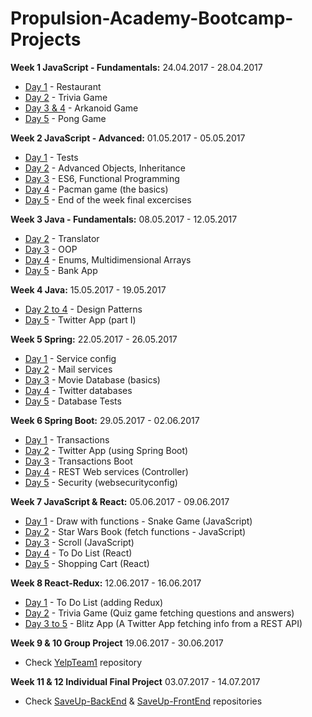 # Propulsion-Academy-Bootcamp-Projects

**Week 1 JavaScript - Fundamentals:** 24.04.2017 - 28.04.2017
  - [Day 1](Week1/Day1) - Restaurant
  - [Day 2](Week1/Day2) - Trivia Game
  - [Day 3 & 4](Week1/Day3) - Arkanoid Game
  - [Day 5](Week1/Day5) - Pong Game
  
**Week 2 JavaScript - Advanced:** 01.05.2017 - 05.05.2017
  - [Day 1](Week2/Day1) - Tests
  - [Day 2](Week2/Day2) - Advanced Objects, Inheritance
  - [Day 3](Week2/Day3) - ES6, Functional Programming
  - [Day 4](Week2/Day4) - Pacman game (the basics)
  - [Day 5](Week2/Day5) - End of the week final excercises
  
**Week 3 Java - Fundamentals:** 08.05.2017 - 12.05.2017
  - [Day 2](Week3/Day2) - Translator
  - [Day 3](Week3/Day3) - OOP
  - [Day 4](Week3/Day4) - Enums, Multidimensional Arrays
  - [Day 5](Week3/Day5) - Bank App

**Week 4 Java:** 15.05.2017 - 19.05.2017
  - [Day 2 to 4](Week4/Day2) - Design Patterns
  - [Day 5](Week4/Day5) - Twitter App (part I)
  
**Week 5 Spring:** 22.05.2017 - 26.05.2017
  - [Day 1](Week5/Day1) - Service config
  - [Day 2](Week5/Day2) - Mail services
  - [Day 3](Week5/Day3) - Movie Database (basics)
  - [Day 4](Week5/Day4) - Twitter databases
  - [Day 5](Week5/Day5) - Database Tests

**Week 6 Spring Boot:** 29.05.2017 - 02.06.2017
  - [Day 1](Week6/Day1) - Transactions
  - [Day 2](Week6/Day2) - Twitter App (using Spring Boot)
  - [Day 3](Week6/Day3) - Transactions Boot 
  - [Day 4](Week6/Day4) - REST Web services (Controller)
  - [Day 5](Week6/Day5) - Security (websecurityconfig)
  
 **Week 7 JavaScript & React:** 05.06.2017 - 09.06.2017
  - [Day 1](Week7/Day1) - Draw with functions - Snake Game (JavaScript)
  - [Day 2](Week7/Day2) - Star Wars Book (fetch functions - JavaScript)
  - [Day 3](Week7/Day3) - Scroll (JavaScript)
  - [Day 4](Week7/Day4) - To Do List (React)
  - [Day 5](Week7/Day5) - Shopping Cart (React)
 
 **Week 8 React-Redux:** 12.06.2017 - 16.06.2017
  - [Day 1](Week8/Day1) - To Do List (adding Redux)
  - [Day 2](Week8/Day2) - Trivia Game (Quiz game fetching questions and answers)
  - [Day 3 to 5](Week8/Day3) - Blitz App (A Twitter App fetching info from a REST API)
 
  **Week 9 & 10 Group Project** 19.06.2017 - 30.06.2017
  - Check [YelpTeam1](https://github.com/fderisio/YelpTeam1) repository
  
  **Week 11 & 12 Individual Final Project** 03.07.2017 - 14.07.2017
  - Check [SaveUp-BackEnd](https://github.com/fderisio/SaveUp-BackEnd) & [SaveUp-FrontEnd](https://github.com/fderisio/SaveUp-FrontEnd) repositories
